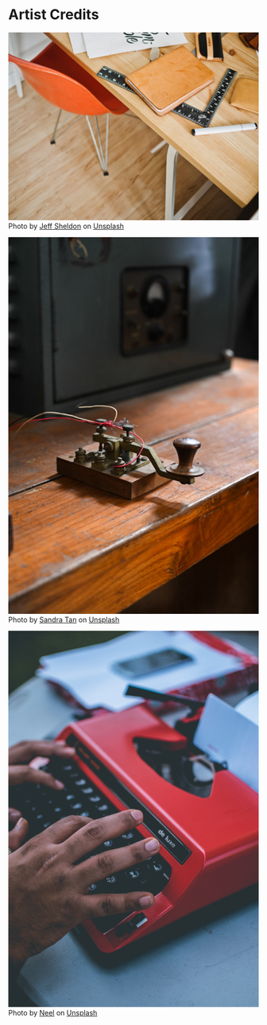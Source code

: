 # Artist Credits

![projects.jpg](public/media/projects.jpg)
<span>Photo by <a href="https://unsplash.com/@ugmonk?utm_source=unsplash&amp;utm_medium=referral&amp;utm_content=creditCopyText">Jeff Sheldon</a> on <a href="https://unsplash.com/s/photos/project?utm_source=unsplash&amp;utm_medium=referral&amp;utm_content=creditCopyText">Unsplash</a></span>

![telegram.jpg](public/media/telegram.jpg)
<span>Photo by <a href="https://unsplash.com/@sandratansh?utm_source=unsplash&amp;utm_medium=referral&amp;utm_content=creditCopyText">Sandra Tan</a> on <a href="https://unsplash.com/s/photos/telegram?utm_source=unsplash&amp;utm_medium=referral&amp;utm_content=creditCopyText">Unsplash</a></span>

![blog.jpg](public/media/blog.jpg)
<span>Photo by <a href="https://unsplash.com/@neelhimself?utm_source=unsplash&amp;utm_medium=referral&amp;utm_content=creditCopyText">Neel</a> on <a href="https://unsplash.com/s/photos/writing?utm_source=unsplash&amp;utm_medium=referral&amp;utm_content=creditCopyText">Unsplash</a></span>